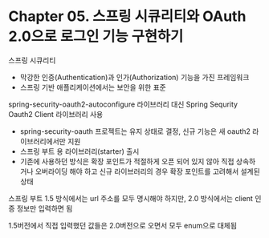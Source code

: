 # Chapter 05. 스프링 시큐리티와 OAuth 2.0으로 로그인 기능 구현하기

스프링 시큐리티

- 막강한 인증(Authentication)과 인가(Authorization) 기능을 가진 프레임워크
- 스프링 기반 애플리케이션에서는 보안을 위한 표준

spring-security-oauth2-autoconfigure 라이브러리 대신 Spring Sequrity Oauth2 Client 라이브러리 사용

- spring-security-oauth 프로젝트는 유지 상태로 결정, 신규 기능은 새 oauth2 라이브러리에서만 지원
- 스프링 부트 용 라이브러리(starter) 출시
- 기존에 사용하던 방식은 확장 포인트가 적절하게 오픈 되어 있지 않아 직접 상속하거나 오버라이딩 해야 하고 신규 라이브러리의 경우 확장 포인트를 고려해서 설계된 상태

스프링 부트 1.5 방식에서는 url 주소를 모두 명시해야 하지만, 2.0 방식에서는 client 인증 정보만 입력하면 됨

1.5버전에서 직접 입력했던 값들은 2.0버전으로 오면서 모두 enum으로 대체됨
